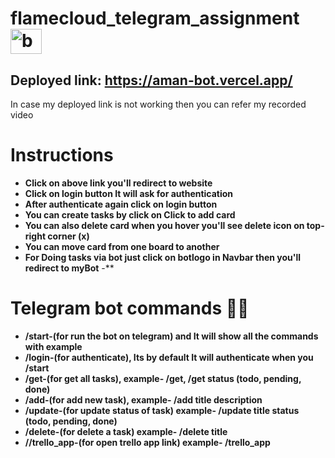 
# flamecloud_telegram_assignment <img src="https://aman-bot.vercel.app/static/media/bot.cd2b6f8a1f0bd1c1ad5d.png" width="50" height="40"  alt="botLogo" />
## Deployed link: https://aman-bot.vercel.app/

In case my deployed link is not working then you can refer my recorded video 
# Instructions
  - **Click on above link you'll redirect to website** 
  - **Click on login button It will ask for authentication** 
  - **After authenticate again click on login button** 
  - **You can create tasks by click on Click to add card** 
  - **You can also delete card when you hover you'll see delete icon on top-right corner (x)**
  - **You can move card from one board to another**
  - **For Doing tasks via bot just click on botlogo in Navbar then you'll redirect to myBot**
  -**
  
# Telegram bot commands 👨‍💻
  - **/start-(for run the bot on telegram) and It will show all the commands with example** 
  - **/login-(for authenticate), Its by default It will authenticate when you /start** 
  - **/get-(for get all tasks), example- /get, /get status (todo, pending, done)** 
  - **/add-(for add new task),  example- /add title description** 
  - **/update-(for update status of task) example- /update title status (todo, pending, done)**
  - **/delete-(for delete a task) example- /delete title**
  - **//trello_app-(for open trello app link) example- /trello_app**

